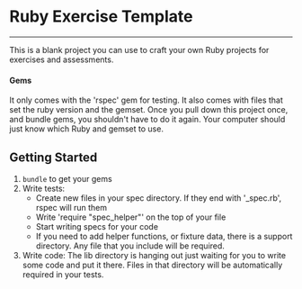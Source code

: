 # Ruby Exercise Template
----------

This is a blank project you can use to craft your own Ruby projects for exercises
and assessments.

#### Gems

It only comes with the 'rspec' gem for testing. It also comes with files that
set the ruby version and the gemset. Once you pull down this project once, and
bundle gems, you shouldn't have to do it again. Your computer should just know
which Ruby and gemset to use.

## Getting Started

1. `bundle` to get your gems
2. Write tests:
    * Create new files in your spec directory. If they end with '\_spec.rb', rspec
    will run them
    * Write 'require "spec_helper"' on the top of your file
    * Start writing specs for your code
    * If you need to add helper functions, or fixture data, there is a support
    directory. Any file that you include will be required.
3. Write code: The lib directory is hanging out just waiting for you to write some
code and put it there. Files in that directory will be automatically required in your
tests.
